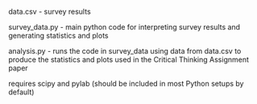 data.csv - survey results

survey_data.py - main python code for interpreting survey results and generating statistics and plots

analysis.py - runs the code in survey_data using data from data.csv to produce the statistics and plots used in the Critical Thinking Assignment paper



requires scipy and pylab (should be included in most Python setups by default)
